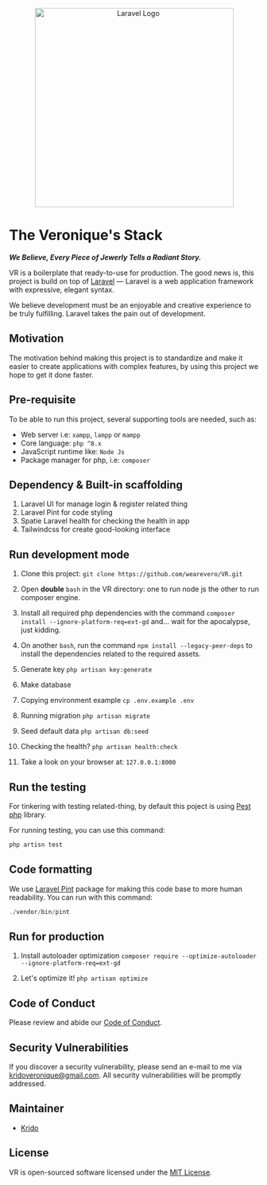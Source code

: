 <p align="center">
<a target="_blank"><img src="https://raw.githubusercontent.com/laravel/art/master/logo-lockup/5%20SVG/2%20CMYK/1%20Full%20Color/laravel-logolockup-cmyk-red.svg" width="400" alt="Laravel Logo">
</a>
</p>


# The Veronique's Stack

***We Believe, Every Piece of Jewerly Tells a Radiant Story.***

VR is a boilerplate that ready-to-use for production.
The good news is, this project is build on top of [Laravel](https://laravel.com) — Laravel is a web application framework with expressive, elegant syntax. 

We believe development must be an enjoyable and creative experience to be truly fulfilling. Laravel takes the pain out of development.

## Motivation

The motivation behind making this project is to standardize and make it easier to create applications with complex features, by using this project we hope to get it done faster.

## Pre-requisite

To be able to run this project, several supporting tools are needed, such as:

- Web server i.e: `xampp`, `lampp` or `mampp`
- Core language: `php ^8.x`
- JavaScript runtime like: `Node Js`
- Package manager for php, i.e: `composer`

## Dependency & Built-in scaffolding
1. Laravel UI for manage login & register related thing
2. Laravel Pint for code styling
3. Spatie Laravel health for checking the health in app
4. Tailwindcss for create good-looking interface

## Run development mode

1. Clone this project: `git clone https://github.com/wearevero/VR.git`

2. Open **double** `bash` in the VR directory: one to run node js the other to run composer engine.

3. Install all required php dependencies with the command `composer install --ignore-platform-req=ext-gd` and... wait for the apocalypse, just kidding.

4. On another `bash`, run the command `npm install --legacy-peer-deps` to install the dependencies related to the required assets.

5. Generate key `php artisan key:generate`

6. Make database

7. Copying environment example `cp .env.example .env`

8. Running migration `php artisan migrate`

9. Seed default data `php artisan db:seed`

10. Checking the health? `php artisan health:check`

11. Take a look on your browser at: `127.0.0.1:8000`

## Run the testing

For tinkering with testing related-thing, by default this poject is using [Pest php](https://pestphp.com/) library. 

For running testing, you can use this command: 
```php
php artisn test
```

## Code formatting
We use [Laravel Pint](https://laravel.com/docs/10.x/pint) package for making this code base to more human readability.
You can run with this command:
```php
./vendor/bin/pint
```

## Run for production
1. Install autoloader optimization `composer require --optimize-autoloader --ignore-platform-req=ext-gd`

2. Let's optimize it! `php artisan optimize` 


## Code of Conduct

Please review and abide our [Code of Conduct](./CODE_OF_CONDUCT.md).

## Security Vulnerabilities

If you discover a security vulnerability, please send an e-mail to me via [kridoveronique@gmail.com](mailto:kridoveronique@gmail.com). All security vulnerabilities will be promptly addressed.

## Maintainer

- [Krido](https://github.com/yuxxeun)

## License

VR is open-sourced software licensed under the [MIT License](./LICENSE).

